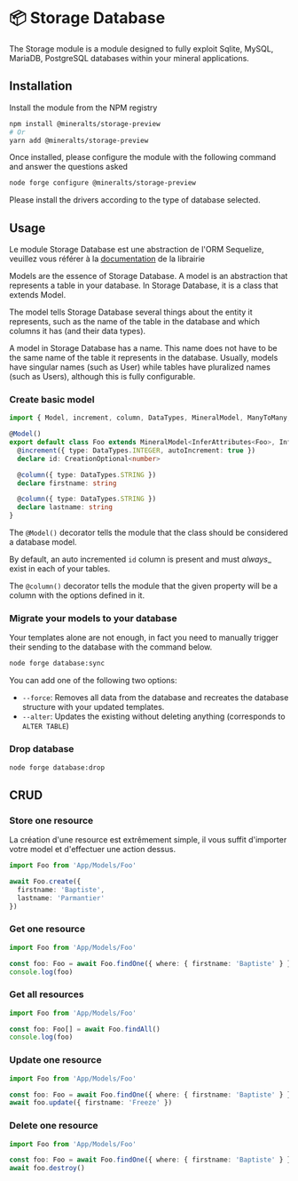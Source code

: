 # 📦 Storage Database

The Storage module is a module designed to fully exploit Sqlite, MySQL, MariaDB, PostgreSQL databases within your mineral applications.

## Installation
Install the module from the NPM registry
```bash
npm install @mineralts/storage-preview
# Or
yarn add @mineralts/storage-preview
```

Once installed, please configure the module with the following command and answer the questions asked
```bash
node forge configure @mineralts/storage-preview
```

Please install the drivers according to the type of database selected.

## Usage

Le module Storage Database est une abstraction de l'ORM Sequelize, veuillez vous référer à la [documentation](https://sequelize.org/master/index.html) de la librairie

Models are the essence of Storage Database.
A model is an abstraction that represents a table in your database. In Storage Database, it is a class that extends Model.

The model tells Storage Database several things about the entity it represents, such as the name of the table in the database and which columns it has (and their data types).

A model in Storage Database has a name.
This name does not have to be the same name of the table it represents in the database. Usually, models have singular names (such as User) while tables have pluralized names (such as Users), although this is fully configurable.

### Create basic model
```ts
import { Model, increment, column, DataTypes, MineralModel, ManyToMany, CreationOptional, InferAttributes, InferCreationAttributes, manyToMany, HasManyAddRelations } from '../src'

@Model()
export default class Foo extends MineralModel<InferAttributes<Foo>, InferCreationAttributes<Foo>> {
  @increment({ type: DataTypes.INTEGER, autoIncrement: true })
  declare id: CreationOptional<number>

  @column({ type: DataTypes.STRING })
  declare firstname: string

  @column({ type: DataTypes.STRING })
  declare lastname: string
}
```

The `@Model()` decorator tells the module that the class should be considered a database model.

By default, an auto incremented `id` column is present and must _always__ exist in each of your tables.

The `@column()` decorator tells the module that the given property will be a column with the options defined in it.

### Migrate your models to your database
Your templates alone are not enough, in fact you need to manually trigger their sending to the database with the command below.
```bash
node forge database:sync
```

You can add one of the following two options:

- `--force`: Removes all data from the database and recreates the database structure with your updated templates.
- `--alter`: Updates the existing without deleting anything (corresponds to `ALTER TABLE`)

### Drop database
```bash
node forge database:drop
```

## CRUD
### Store one resource
La création d'une resource est extrêmement simple, il vous suffit d'importer votre model et d'effectuer une action dessus.
```ts
import Foo from 'App/Models/Foo'

await Foo.create({
  firstname: 'Baptiste',
  lastname: 'Parmantier'
})
```

### Get one resource
```ts
import Foo from 'App/Models/Foo'

const foo: Foo = await Foo.findOne({ where: { firstname: 'Baptiste' } })
console.log(foo)
```

### Get all resources
```ts
import Foo from 'App/Models/Foo'

const foo: Foo[] = await Foo.findAll()
console.log(foo)
```

### Update one resource
```ts
import Foo from 'App/Models/Foo'

const foo: Foo = await Foo.findOne({ where: { firstname: 'Baptiste' } })
await foo.update({ firstname: 'Freeze' })
```

### Delete one resource
```ts
import Foo from 'App/Models/Foo'

const foo: Foo = await Foo.findOne({ where: { firstname: 'Baptiste' } })
await foo.destroy()
```